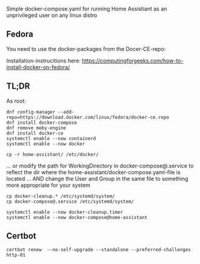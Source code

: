 Simple docker-compose.yaml for running Home Assistiant as an unprivileged user on any linux distro

## Fedora

You need to use the docker-packages from the Docer-CE-repo:

Installation-instrucitions here:
https://computingforgeeks.com/how-to-install-docker-on-fedora/

## TL;DR

As root:

	dnf config-manager --add-repo=https://download.docker.com/linux/fedora/docker-ce.repo
	dnf install docker-compose
	dnf remove moby-engine
	dnf install docker-ce
	systemctl enable --now containerd
	systemctl enable --now docker

	cp -r home-assistant/ /etc/docker/

... or modify the path for WorkingDirectory in docker-compose@.service to reflect the dir where the home-assistant/docker-compose.yaml-file is located
... AND change the User and Group in the same file to something more appropriate for your system

	cp docker-cleanup.* /etc/systemd/system/
	cp docker-compose@.service /etc/systemd/system/

	systemctl enable --now docker-cleanup.timer
	systemctl enable --now docker-compose@home-assistant




## Certbot
	certbot renew  --no-self-upgrade --standalone --preferred-challenges http-01

